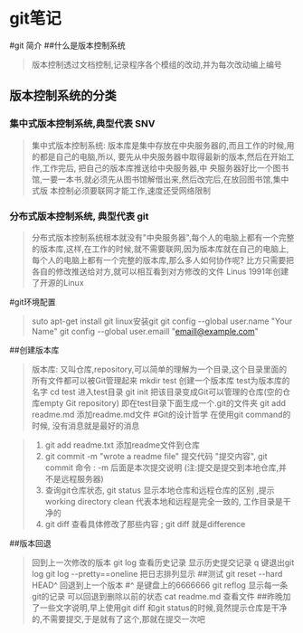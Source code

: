 # git笔记

#git 简介
##什么是版本控制系统
> 版本控制透过文档控制,记录程序各个模组的改动,并为每次改动编上编号
## 版本控制系统的分类
### 集中式版本控制系统,典型代表 SNV
> 集中式版本控制系统: 版本库是集中存放在中央服务器的,而且工作的时候,用的都是自己的电脑,所以,
> 要先从中央服务器中取得最新的版本,然后在开始工作,工作完后, 把自己的版本库推送给中央服务器,中
> 央服务器好比一个图书馆,一要一本书,就必须先从图书馆解借出来,然后改完后,在放回图书馆,集中式版
> 本控制必须要联网才能工作,速度还受网络限制
### 分布式版本控制系统, 典型代表 git
> 分布式版本控制系统根本就没有"中央服务器",每个人的电脑上都有一个完整的版本库,这样,在工作的时候,就不需要联网,因为版本库就在自己的电脑上, 每个人的电脑上都有一个完整的版本库,那么多人如何协作呢? 比方只需要把各自的修改推送给对方,就可以相互看到对方修改的文件
> Linus 1991年创建了开源的Linux

#git环境配置
> suto apt-get install git linux安装git
> git config --global user.name "Your Name"
> git config --global user.emaill "emaill@example.com"

##创建版本库
> 版本库: 又叫仓库,repository,可以简单的理解为一个目录,这个目录里面的所有文件都可以被Git管理起来
> mkdir test 创建一个版本库 test为版本库的名字
> cd test 进入test目录
> git init 把该目录变成Git可以管理的仓库(空的仓库empty Git repository) 即在test目录下面生成一个.git的文件夹
> git add readme.md 添加readme.md文件
#Git的设计哲学
> 在使用git command的时候, 没有消息就是最好的消息



> 1. git add readme.txt 添加readme文件到仓库
> 2. git commit -m "wrote a readme file" 提交代码 "提交内容",
	git commit 命令 : -m 后面是本次提交说明 (注:提交是提交到本地仓库,并不是远程服务器)
> 3. 查询git仓库状态, git status 显示本地仓库和远程仓库的区别 ,提示working directory clean 代表本地和远程是完全一致的, 工作目录是干净的
> 4. git diff 查看具体修改了那些内容 ; git diff 就是difference

##版本回退
> 回到上一次修改的版本 git log 查看历史记录 显示历史提交记录
> q 键退出git log 
> git log --pretty==oneline 把日志排列显示
> ##测试
> git reset --hard HEAD^ 回退到上一个版本
>#^ 是键盘上的6666666
> git reflog 显示每一条git的记录 可以回退到删除以前的状态
> cat readme.md 查看文件
##昨晚加了一些文字说明,早上使用git diff 和git status的时候,竟然提示仓库是干净的,不需要提交,于是就有了这个,那就在提交一次吧